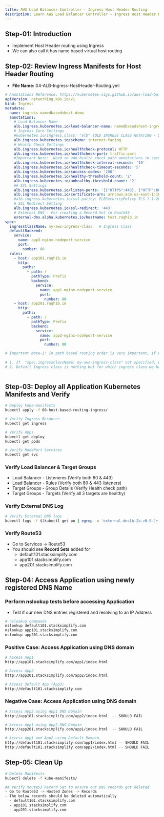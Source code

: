 ```yaml
---
title: AWS Load Balancer Controller - Ingress Host Header Routing
description: Learn AWS Load Balancer Controller - Ingress Host Header Routing
---
```


## Step-01: Introduction
- Implement Host Header routing using Ingress
- We can also call it has name based virtual host routing

## Step-02: Review Ingress Manifests for Host Header Routing
- **File Name:** 04-ALB-Ingress-HostHeader-Routing.yml
```yaml
# Annotations Reference: https://kubernetes-sigs.github.io/aws-load-balancer-controller/latest/guide/ingress/annotations/
apiVersion: networking.k8s.io/v1
kind: Ingress
metadata:
  name: ingress-namedbasedvhost-demo
  annotations:
    # Load Balancer Name
    alb.ingress.kubernetes.io/load-balancer-name: namedbasedvhost-ingress
    # Ingress Core Settings
    #kubernetes.io/ingress.class: "alb" (OLD INGRESS CLASS NOTATION - STILL WORKS BUT RECOMMENDED TO USE IngressClass Resource)
    alb.ingress.kubernetes.io/scheme: internet-facing
    # Health Check Settings
    alb.ingress.kubernetes.io/healthcheck-protocol: HTTP 
    alb.ingress.kubernetes.io/healthcheck-port: traffic-port
    #Important Note:  Need to add health check path annotations in service level if we are planning to use multiple targets in a load balancer    
    alb.ingress.kubernetes.io/healthcheck-interval-seconds: '15'
    alb.ingress.kubernetes.io/healthcheck-timeout-seconds: '5'
    alb.ingress.kubernetes.io/success-codes: '200'
    alb.ingress.kubernetes.io/healthy-threshold-count: '2'
    alb.ingress.kubernetes.io/unhealthy-threshold-count: '2'   
    ## SSL Settings
    alb.ingress.kubernetes.io/listen-ports: '[{"HTTPS":443}, {"HTTP":80}]'
    alb.ingress.kubernetes.io/certificate-arn: arn:aws:acm:us-east-1:180789647333:certificate/632a3ff6-3f6d-464c-9121-b9d97481a76b
    #alb.ingress.kubernetes.io/ssl-policy: ELBSecurityPolicy-TLS-1-1-2017-01 #Optional (Picks default if not used)    
    # SSL Redirect Setting
    alb.ingress.kubernetes.io/ssl-redirect: '443'
    # External DNS - For creating a Record Set in Route53
    external-dns.alpha.kubernetes.io/hostname: test.raghib.in 
spec:
  ingressClassName: my-aws-ingress-class   # Ingress Class                  
  defaultBackend:
    service:
      name: app3-nginx-nodeport-service
      port:
        number: 80     
  rules:
    - host: app101.raghib.in
      http:
        paths:
          - path: /
            pathType: Prefix
            backend:
              service:
                name: app1-nginx-nodeport-service
                port: 
                  number: 80
    - host: app201.raghib.in
      http:
        paths:                  
          - path: /
            pathType: Prefix
            backend:
              service:
                name: app2-nginx-nodeport-service
                port: 
                  number: 80

# Important Note-1: In path based routing order is very important, if we are going to use  "/*", try to use it at the end of all rules.                                        
                        
# 1. If  "spec.ingressClassName: my-aws-ingress-class" not specified, will reference default ingress class on this kubernetes cluster
# 2. Default Ingress class is nothing but for which ingress class we have the annotation `ingressclass.kubernetes.io/is-default-class: "true"`     
                         
```

## Step-03: Deploy all Application Kubernetes Manifests and Verify
```sh
# Deploy kube-manifests
kubectl apply -f 08-host-based-routing-ingress/

# Verify Ingress Resource
kubectl get ingress

# Verify Apps
kubectl get deploy
kubectl get pods

# Verify NodePort Services
kubectl get svc
```
### Verify Load Balancer & Target Groups
- Load Balancer -  Listeneres (Verify both 80 & 443) 
- Load Balancer - Rules (Verify both 80 & 443 listeners) 
- Target Groups - Group Details (Verify Health check path)
- Target Groups - Targets (Verify all 3 targets are healthy)

### Verify External DNS Log
```sh
# Verify External DNS logs
kubectl logs -f $(kubectl get po | egrep -o 'external-dns[A-Za-z0-9-]+')
```
### Verify Route53
- Go to Services -> Route53
- You should see **Record Sets** added for 
  - default101.stacksimplify.com
  - app101.stacksimplify.com
  - app201.stacksimplify.com

## Step-04: Access Application using newly registered DNS Name
### Perform nslookup tests before accessing Application
- Test if our new DNS entries registered and resolving to an IP Address
```sh
# nslookup commands
nslookup default101.stacksimplify.com
nslookup app101.stacksimplify.com
nslookup app201.stacksimplify.com
```
### Positive Case: Access Application using DNS domain
```sh
# Access App1
http://app101.stacksimplify.com/app1/index.html

# Access App2
http://app201.stacksimplify.com/app2/index.html

# Access Default App (App3)
http://default101.stacksimplify.com
```

### Negative Case: Access Application using DNS domain
```sh
# Access App2 using App1 DNS Domain
http://app101.stacksimplify.com/app2/index.html  -- SHOULD FAIL

# Access App1 using App2 DNS Domain
http://app201.stacksimplify.com/app1/index.html  -- SHOULD FAIL

# Access App1 and App2 using Default Domain
http://default101.stacksimplify.com/app1/index.html -- SHOULD FAIL
http://default101.stacksimplify.com/app2/index.html -- SHOULD FAIL
```

## Step-05: Clean Up
```sh
# Delete Manifests
kubectl delete -f kube-manifests/

## Verify Route53 Record Set to ensure our DNS records got deleted
- Go to Route53 -> Hosted Zones -> Records 
- The below records should be deleted automatically
  - default101.stacksimplify.com
  - app101.stacksimplify.com
  - app201.stacksimplify.com
```